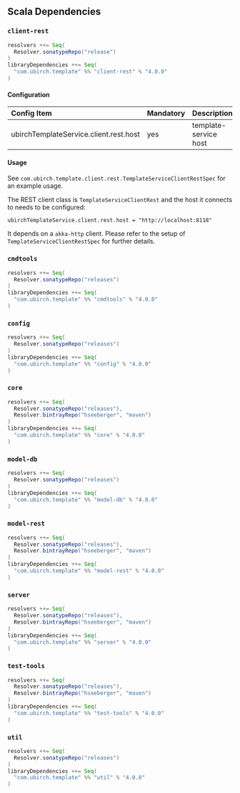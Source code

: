 ## Scala Dependencies

### `client-rest`

```scala
resolvers ++= Seq(
  Resolver.sonatypeRepo("release")
)
libraryDependencies ++= Seq(
  "com.ubirch.template" %% "client-rest" % "4.0.0"
)
```

#### Configuration
   
| Config Item                             | Mandatory  | Description            |
|:----------------------------------------|:-----------|:-----------------------|
| ubirchTemplateService.client.rest.host  | yes        | template-service host  |

#### Usage

See `com.ubirch.template.client.rest.TemplateServiceClientRestSpec` for an example usage.

The REST client class is `TemplateServiceClientRest` and the host it connects to needs to be configured:

    ubirchTemplateService.client.rest.host = "http://localhost:8118"

It depends on a `akka-http` client. Please refer to the setup of `TemplateServiceClientRestSpec` for further details.

### `cmdtools`

```scala
resolvers ++= Seq(
  Resolver.sonatypeRepo("releases")
)
libraryDependencies ++= Seq(
  "com.ubirch.template" %% "cmdtools" % "4.0.0"
)
```

### `config`

```scala
resolvers ++= Seq(
  Resolver.sonatypeRepo("releases")
)
libraryDependencies ++= Seq(
  "com.ubirch.template" %% "config" % "4.0.0"
)
```

### `core`

```scala
resolvers ++= Seq(
  Resolver.sonatypeRepo("releases"),
  Resolver.bintrayRepo("hseeberger", "maven")
)
libraryDependencies ++= Seq(
  "com.ubirch.template" %% "core" % "4.0.0"
)
```

### `model-db`

```scala
resolvers ++= Seq(
  Resolver.sonatypeRepo("releases")
)
libraryDependencies ++= Seq(
  "com.ubirch.template" %% "model-db" % "4.0.0"
)
```

### `model-rest`

```scala
resolvers ++= Seq(
  Resolver.sonatypeRepo("releases"),
  Resolver.bintrayRepo("hseeberger", "maven")
)
libraryDependencies ++= Seq(
  "com.ubirch.template" %% "model-rest" % "4.0.0"
)
```

### `server`

```scala
resolvers ++= Seq(
  Resolver.sonatypeRepo("releases"),
  Resolver.bintrayRepo("hseeberger", "maven")
)
libraryDependencies ++= Seq(
  "com.ubirch.template" %% "server" % "4.0.0"
)
```

### `test-tools`

```scala
resolvers ++= Seq(
  Resolver.sonatypeRepo("releases"),
  Resolver.bintrayRepo("hseeberger", "maven")
)
libraryDependencies ++= Seq(
  "com.ubirch.template" %% "test-tools" % "4.0.0"
)
```

### `util`

```scala
resolvers ++= Seq(
  Resolver.sonatypeRepo("releases")
)
libraryDependencies ++= Seq(
  "com.ubirch.template" %% "util" % "4.0.0"
)
```
